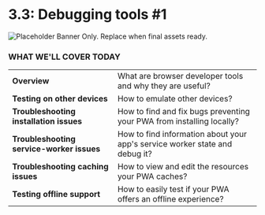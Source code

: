 # 3.3: Debugging tools #1

![Placeholder Banner Only. Replace when final assets ready.](_media/day-03.png)

### WHAT WE'LL COVER TODAY

| | |
|:--|:--- |
| **Overview** | What are browser developer tools and why they are useful? |
| **Testing on other devices** | How to emulate other devices? |
| **Troubleshooting installation issues**| How to find and fix bugs preventing your PWA from installing locally? |
| **Troubleshooting service-worker issues**| How to find information about your app's service worker state and debug it? |
| **Troubleshooting caching issues**| How to view and edit the resources your PWA caches? |
| **Testing offline support**| How to easily test if your PWA offers an offline experience? |
